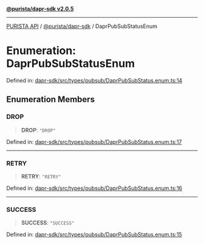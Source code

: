 [**@purista/dapr-sdk v2.0.5**](../README.md)

***

[PURISTA API](../../../packages.md) / [@purista/dapr-sdk](../README.md) / DaprPubSubStatusEnum

# Enumeration: DaprPubSubStatusEnum

Defined in: [dapr-sdk/src/types/pubsub/DaprPubSubStatus.enum.ts:14](https://github.com/puristajs/purista/blob/master/packages/dapr-sdk/src/types/pubsub/DaprPubSubStatus.enum.ts#L14)

## Enumeration Members

### DROP

> **DROP**: `"DROP"`

Defined in: [dapr-sdk/src/types/pubsub/DaprPubSubStatus.enum.ts:17](https://github.com/puristajs/purista/blob/master/packages/dapr-sdk/src/types/pubsub/DaprPubSubStatus.enum.ts#L17)

***

### RETRY

> **RETRY**: `"RETRY"`

Defined in: [dapr-sdk/src/types/pubsub/DaprPubSubStatus.enum.ts:16](https://github.com/puristajs/purista/blob/master/packages/dapr-sdk/src/types/pubsub/DaprPubSubStatus.enum.ts#L16)

***

### SUCCESS

> **SUCCESS**: `"SUCCESS"`

Defined in: [dapr-sdk/src/types/pubsub/DaprPubSubStatus.enum.ts:15](https://github.com/puristajs/purista/blob/master/packages/dapr-sdk/src/types/pubsub/DaprPubSubStatus.enum.ts#L15)

